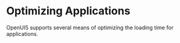 <!-- loio2f492c438a16427e8f84d8436ea9cf77 -->

# Optimizing Applications

OpenUI5 supports several means of optimizing the loading time for applications.

